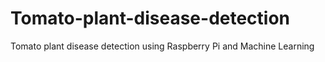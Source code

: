 # Tomato-plant-disease-detection
Tomato plant disease detection using Raspberry Pi and Machine Learning 
